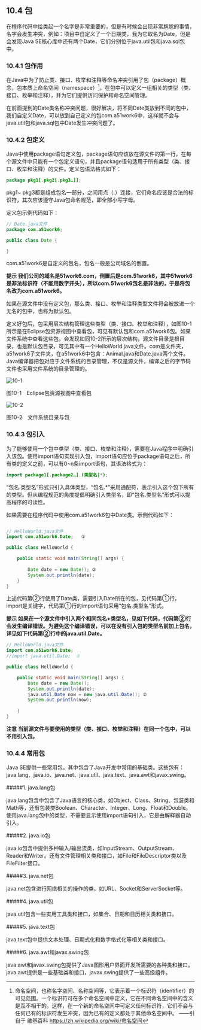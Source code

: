 ## 10.4 包

在程序代码中给类起一个名字是非常重要的，但是有时候会出现非常尴尬的事情，名字会发生冲突，例如：项目中自定义了一个日期类，我为它取名为Date，但是会发现Java SE核心库中还有两个Date，它们分别位于java.util包和java.sql包中。

### 10.4.1 包作用

在Java中为了防止类、接口、枚举和注释等命名冲突引用了包（package）概念，包本质上命名空间（namespace）[^9]。在包中可以定义一组相关的类型（类、接口、枚举和注释），并为它们提供访问保护和命名空间管理。

在前面提到的Date类名称冲突问题，很好解决，将不同Date类放到不同的包中，我们自定义Date，可以放到自己定义的包com.a51work6中，这样就不会与java.util包和java.sql包中Date发生冲突问题了。

### 10.4.2 包定义

Java中使用package语句定义包，package语句应该放在源文件的第一行，在每个源文件中只能有一个包定义语句，并且package语句适用于所有类型（类、接口、枚举和注释）的文件。定义包语法格式如下：
```java
package pkg1[.pkg2[.pkg3…]];
```
pkg1~ pkg3都是组成包名一部分，之间用点（.）连接，它们命名应该是合法的标识符，其次应该遵守Java包命名规范，即全部小写字母。

定义包示例代码如下：
```java
// Date.java文件
package com.a51work6;

public class Date {

}
```
com.a51work6是自定义的包名，包名一般是公司域名的倒置。

**提示 我们公司的域名是51work6.com，倒置后是com.51work6，其中51work6是非法标识符（不能用数字开头），所以com.51work6包名是非法的，于是将包名改为com.a51work6。**

如果在源文件中没有定义包，那么类、接口、枚举和注释类型文件将会被放进一个无名的包中，也称为默认包。

定义好包后，包采用层次结构管理这些类型（类、接口、枚举和注释），如图10-1所示是在Eclipse包资源视图中查看包，可见有默认包和com.a51work6包。如果文件系统中查看这些包，会发现如同10-2所示的层次结构，源文件目录是根目录，也是默认包目录，可见其中有一个HelloWorld.java文件。com是文件夹，a51work6子文件夹，在a51work6中包含：Animal.java和Date.java两个文件。Java编译器把包对应于文件系统的目录管理，不仅是源文件，编译之后的字节码文件也采用文件系统的目录管理的。

![10-1](..../assets/10-1.jpg)

图10-1　Eclipse包资源视图中查看包

![10-2](..../assets/10-2.jpg)

图10-2　文件系统目录与包

### 10.4.3 包引入

为了能够使用一个包中类型（类、接口、枚举和注释），需要在Java程序中明确引入该包。使用import语句实现引入包，import语句应位于package语句之后，所有类的定义之前，可以有0~n条import语句，其语法格式为：
```java
import package1[.package2…].(类型名|*);
```
“包名.类型名”形式只引入具体类型，“包名.*”采用通配符，表示引入这个包下所有的类型。但从编程规范的角度提倡明确引入类型名，即“包名.类型名”形式可以提高程序的可读性。

如果需要在程序代码中使用com.a51work6包中Date类。示例代码如下：

```java

// HelloWorld.java文件
import com.a51work6.Date;	①

public class HelloWorld {

	public static void main(String[] args) {
		
		Date date = new Date(); ②
		System.out.println(date);
	}
}

```

上述代码第②行使用了Date类，需要引入Date所在的包，见代码第①行，import是关键字，代码第①行的import语句采用“包名.类型名”形式。

**提示 如果在一个源文件中引入两个相同包名+类型名，见如下代码，代码第②行会发生编译错误。为避免这个编译错误，可以在没有引入包的类型名前加上包名，详见如下代码第②行中的java.util.Date。**

```java
// HelloWorld.java文件
import com.a51work6.Date;
//import java.util.Date;  ①

public class HelloWorld {

	public static void main(String[] args) {		
		Date date = new Date();		
		System.out.println(date);
		java.util.Date now = new java.util.Date(); ②
		System.out.println(now);
		
	}
}
```

**注意 当前源文件与要使用的类型（类、接口、枚举和注释）在同一个包中，可以不用引入包。**

### 10.4.4 常用包

Java SE提供一些常用包，其中包含了Java开发中常用的基础类。这些包有：java.lang、java.io、java.net、java.util、java.text、java.awt和javax.swing。

#####1.  java.lang包

java.lang包含中包含了Java语言的核心类，如Object、Class、String、包装类和Math等，还有包装类Boolean、Character、Integer、Long、Float和Double。使用java.lang包中的类型，不需要显示使用import语句引入，它是由解释器自动引入。

#####2.  java.io包

java.io包含中提供多种输入/输出流类，如InputStream、OutputStream、Reader和Writer。还有文件管理相关类和接口，如File和FileDescriptor类以及FileFilter接口。

#####3.  java.net包

java.net包含进行网络相关的操作的类，如URL、Socket和ServerSocket等。

#####4.  java.util包

java.util包含一些实用工具类和接口，如集合、日期和日历相关类和接口。

#####5.  java.text包

java.text包中提供文本处理、日期式化和数字格式化等相关类和接口。

#####6.  java.awt和javax.swing包

java.awt和javax.swing包提供了Java图形用户界面开发所需要的各种类和接口。java.awt提供是一些基础类和接口，javax.swing提供了一些高级组件。

[^9]: 命名空间，也称名字空间、名称空间等，它表示着一个标识符（identifier）的可见范围。一个标识符可在多个命名空间中定义，它在不同命名空间中的含义是互不相干的。这样，在一个新的命名空间中可定义任何标识符，它们不会与任何已有的标识符发生冲突，因为已有的定义都处于其他命名空间中。 ——引自于 维基百科 https://zh.wikipedia.org/wiki/命名空间